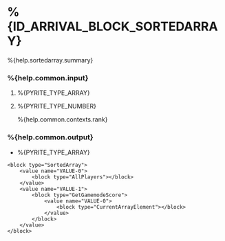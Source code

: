 # %{ID_ARRIVAL_BLOCK_SORTEDARRAY}

%{help.sortedarray.summary}

### %{help.common.input}

1. %{PYRITE_TYPE_ARRAY}
2. %{PYRITE_TYPE_NUMBER}

    %{help.common.contexts.rank}

### %{help.common.output}

-   %{PYRITE_TYPE_ARRAY}

```
<block type="SortedArray">
    <value name="VALUE-0">
        <block type="AllPlayers"></block>
    </value>
    <value name="VALUE-1">
        <block type="GetGamemodeScore">
            <value name="VALUE-0">
                <block type="CurrentArrayElement"></block>
            </value>
        </block>
    </value>
</block>
```
